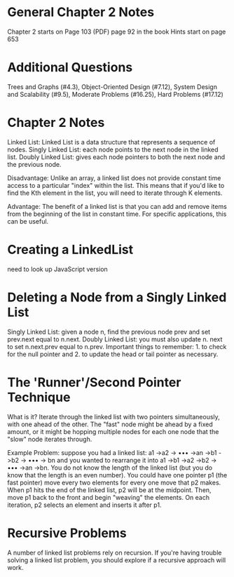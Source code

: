 # General Chapter 2 Notes

Chapter 2 starts on Page 103 (PDF) page 92 in the book
Hints start on page 653

# Additional Questions

Trees and Graphs (#4.3),
Object-Oriented Design (#7.12),
System Design and Scal­ability (#9.5),
Moderate Problems (#16.25),
Hard Problems (#17.12)

# Chapter 2 Notes

Linked List: Linked List is a data structure that represents a sequence of nodes.
Singly Linked List: each node points to the next node in the linked list.
Doubly Linked List: gives each node pointers to both the next node and the previous node.

Disadvantage: Unlike an array, a linked list does not provide constant time access to a particular "index" within the list.
This means that if you'd like to find the Kth element in the list, you will need to iterate through K elements.

Advantage: The benefit of a linked list is that you can add and remove items from the beginning of the list in constant
time. For specific applications, this can be useful.

# Creating a LinkedList

need to look up JavaScript version

# Deleting a Node from a Singly Linked List

Singly Linked List: given a node n, find the previous node prev and set prev.next equal to n.next.
Doubly Linked List: you must also update n. next to set n.next.prev equal to n.prev.
Important things to remember: 1. to check for the null pointer and 2. to update the head or tail pointer as necessary.

# The 'Runner'/Second Pointer Technique

What is it?
Iterate through the linked list with two pointers simultaneously, with one ahead of the other. The "fast" node might be ahead by a fixed amount, or it might be hopping multiple nodes for each one node that the "slow" node iterates through.

Example Problem:
suppose you had a linked list:
a1 ->a2 -> ••• ->an ->b1 ->b2 -> ••• -> bn and you wanted to rearrange it into a1 ->b1 ->a2 ->b2 -> ••• ->an ->bn.
You do not know the length of the linked list (but you do know that the length is an even number).
You could have one pointer p1 (the fast pointer) move every two elements for every one move that p2 makes. When p1 hits the end of the linked list, p2 will be at the midpoint. Then, move p1 back to the front and begin "weaving" the elements. On each iteration, p2 selects an element and inserts it after p1.

# Recursive Problems

A number of linked list problems rely on recursion. If you're having trouble solving a linked list problem, you should explore if a recursive approach will work.
